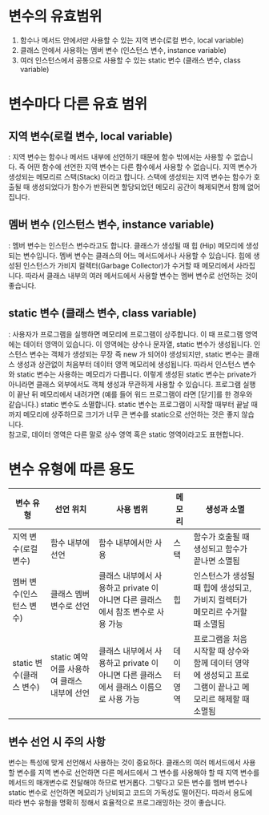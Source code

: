 # 변수의 유효범위

1. 함수나 메서드 안에서만 사용할 수 있는 지역 변수(로컬 변수, local variable)
2. 클래스 안에서 사용하는 멤버 변수 (인스턴스 변수, instance variable)
3. 여러 인스턴스에서 공통으로 사용할 수 있는 static 변수 (클래스 변수, class variable)


# 변수마다 다른 유효 범위

## 지역 변수(로컬 변수, local variable)
 : 지역 변수는 함수나 메서드 내부에 선언하기 때문에 함수 밖에서는 사용할 수 없습니다.
즉 어떤 함수에 선언한 지역 변수는 다른 함수에서 사용할 수 없습니다.
지역 변수가 생성되는 메모리르 스택(Stack) 이라고 합니다.
스택에 생성되는 지역 변수는 함수가 호출될 때 생성되었다가 함수가 반환되면 할당되었던 메모리 공간이 해제되면서 함께 없어집니다.

## 멤버 변수 (인스턴스 변수, instance variable)
 : 멤버 변수는 인스턴스 변수라고도 합니다.
클래스가 생성될 때 힙 (Hip) 메모리에 생성되는 변수입니다.
멤버 변수는 클래스의 어느 메서드에서나 사용할 수 있습니다.
힙에 생성된 인스턴스가 가비지 컬렉터(Garbage Collector)가 수거할 때 메모리에서 사라집니다.
따라서 클래스 내부의 여러 메서드에서 사용할 변수는 멤버 변수로 선언하는 것이 좋습니다.

## static 변수 (클래스 변수, class variable)
 : 사용자가 프로그램을 실행하면 메모리에 프로그램이 상주합니다.
이 때 프로그램 영역에는 데이터 영역이 있습니다.
이 영역에는 상수나 문자열, static 변수가 생성됩니다.
인스턴스 변수는 객체가 생성되는 무장 즉 new 가 되어야 생성되지만,
static 변수는 클래스 생성과 상관없이 처음부터 데이터 영역 메모리에 생성됩니다.
따라서 인스턴스 변수와 static 변수는 사용하는 메모리가 다릅니다.
이렇게 생성된 static 변수는 private가 아니라면 클래스 외부에서도 객체 생성과 무관하게 사용할 수 있습니다.
프로그램 실행이 끝난 뒤 메모리에서 내려가면 (예를 들어 워드 프로그램이 라면 [닫기]를 한 경우와 같습니다.) static 변수도 소멸합니다.
static 변수는 프로그램이 시작할 때부터 끝날 때까지 메모리에 상주하므로 크기가 너무 큰 변수를 static으로 선언하는 것은 좋지 않습니다.
<br>참고로, 데이터 영역은 다른 말로 상수 영역 혹은 static 영역이라고도 표현합니다.

# 변수 유형에 따른 용도

| 변수 유형 | 선언 위치 | 사용 범위 | 메모리                                                                 | 생성과 소멸                                                       |
|-|-|-|---------------------------------------------------------------------|--------------------------------------------------------------|
|지역 변수(로컬 변수)|함수 내부에 선언 | 함수 내부에서만 사용 | 스택                                                                  | 함수가 호출될 때 생성되고 함수가 끝나면 소멸됨                                   
|멤버 변수(인스턴스 변수)|클래스 멤버 변수로 선언 | 클래스 내부에서 사용하고 private 이 아니면 다른 클래스에서 참조 변수로 사용 가능 | 힙                                                                   | 인스턴스가 생성될 때 힙에 생성되고, 가비지 컬렉터가 메모리르 수거할 때 소멸됨                 
|static 변수(클래스 변수)| static 예약어를 사용하여 클래스 내부에 선언 | 클래스 내부에서 사용하고 private 이 아니면 다른 클래스에서 클래스 이름으로 사용 가능 | 데이터 영역 |  프로그램을 처음 시작할 때 상수와 함께 데이터 영약에 생성되고 프로그램이 끝나고 메모리르 해제할 때 소멸됨 |

## 변수 선언 시 주의 사항
 변수는 특성에 맞게 선언해서 사용하는 것이 중요하다.
 클래스의 여러 메서드에서 사용할 변수를 지역 변수로 선언하면 다른 메서드에서 그 변수를 사용해야 할 때 지역 변수를 메서드의 매개변수로 전달해야 하므로 번거롭다.
 그렇다고 모든 변수를 멤버 변수나 static 변수로 선언하면 메모리가 낭비되고 코드의 가독성도 떨어진다.
 따라서 용도에 따라 변수 유형을 명확히 정해서 효율적으로 프로그래밍하는 것이 좋습니다.